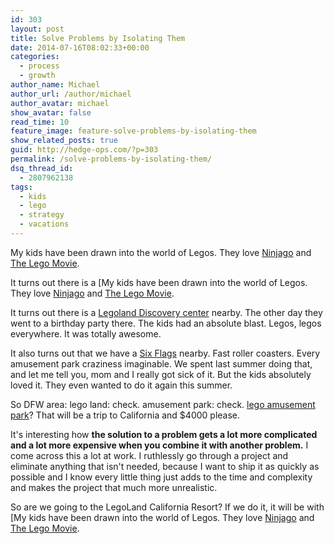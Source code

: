 ```yaml
---
id: 303
layout: post
title: Solve Problems by Isolating Them
date: 2014-07-16T08:02:33+00:00
categories:
  - process
  - growth
author_name: Michael
author_url: /author/michael
author_avatar: michael
show_avatar: false
read_time: 10
feature_image: feature-solve-problems-by-isolating-them 
show_related_posts: true 
guid: http://hedge-ops.com/?p=303
permalink: /solve-problems-by-isolating-them/
dsq_thread_id:
  - 2807962138
tags:
  - kids
  - lego
  - strategy
  - vacations
---
```

My kids have been drawn into the world of Legos. They love [Ninjago](http://www.lego.com/en-us/ninjago) and [The Lego Movie](http://www.imdb.com/title/tt1490017/).

It turns out there is a [My kids have been drawn into the world of Legos. They love [Ninjago](http://www.lego.com/en-us/ninjago) and [The Lego Movie](http://www.imdb.com/title/tt1490017/).

It turns out there is a [Legoland Discovery center](http://www.legolanddiscoverycenter.com/dallasfw/) nearby. The other day they went to a birthday party there. The kids had an absolute blast. Legos, legos everywhere. It was totally awesome.

It also turns out that we have a [Six Flags](https://www.sixflags.com/overtexas) nearby. Fast roller coasters. Every amusement park craziness imaginable. We spent last summer doing that, and let me tell you, mom and I really got sick of it. But the kids absolutely loved it. They even wanted to do it again this summer.

So DFW area: lego land: check. amusement park: check. [lego amusement park](http://california.legoland.com/)? That will be a trip to California and $4000 please.<!--more-->

It's interesting how **the solution to a problem gets a lot more complicated and a lot more expensive when you combine it with another problem.** I come across this a lot at work. I ruthlessly go through a project and eliminate anything that isn't needed, because I want to ship it as quickly as possible and I know every little thing just adds to the time and complexity and makes the project that much more unrealistic.

So are we going to the LegoLand California Resort? If we do it, it will be with [My kids have been drawn into the world of Legos. They love [Ninjago](http://www.lego.com/en-us/ninjago) and [The Lego Movie](http://www.imdb.com/title/tt1490017/).